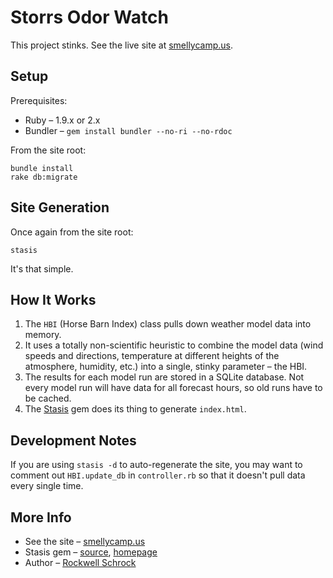 Storrs Odor Watch
=================

This project stinks. See the live site at [smellycamp.us](http://smellycamp.us/).

Setup
-----

Prerequisites:

* Ruby – 1.9.x or 2.x
* Bundler – `gem install bundler --no-ri --no-rdoc`

From the site root:

    bundle install
    rake db:migrate

Site Generation
---------------

Once again from the site root:

    stasis

It's that simple.

How It Works
------------

1. The `HBI` (Horse Barn Index) class pulls down weather model data into memory.
2. It uses a totally non-scientific heuristic to combine the model data (wind speeds and directions, temperature at different heights of the atmosphere, humidity, etc.) into a single, stinky parameter – the HBI.
3. The results for each model run are stored in a SQLite database. Not every model run will have data for all forecast hours, so old runs have to be cached.
4. The [Stasis](http://stasis.me/) gem does its thing to generate `index.html`.

Development Notes
-----------------

If you are using `stasis -d` to auto-regenerate the site, you may want to comment out `HBI.update_db` in `controller.rb` so that it doesn't pull data every single time.

More Info
---------

* See the site – [smellycamp.us](http://smellycamp.us/)
* Stasis gem – [source](https://github.com/winton/stasis), [homepage](http://stasis.me/)
* Author – [Rockwell Schrock](http://rockwellschrock.com/)